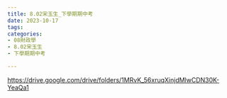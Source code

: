 ```yaml
---
title: 8.02宋玉生_下學期期中考
date: 2023-10-17
tags: 
categories:
- 08財政學
- 8.02宋玉生
- 下學期期中考

---
```

https://drive.google.com/drive/folders/1MRvK_56xruqXinjdMlwCDN30K-YeaQa1
